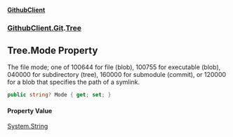 #### [GithubClient](index.md 'index')
### [GithubClient.Git](GithubClient.Git.md 'GithubClient.Git').[Tree](GithubClient.Git.Tree.md 'GithubClient.Git.Tree')

## Tree.Mode Property

The file mode; one of 100644 for file (blob), 100755 for executable (blob), 040000 for subdirectory (tree), 160000 for submodule (commit), or 120000 for a blob that specifies the path of a symlink.

```csharp
public string? Mode { get; set; }
```

#### Property Value
[System.String](https://docs.microsoft.com/en-us/dotnet/api/System.String 'System.String')